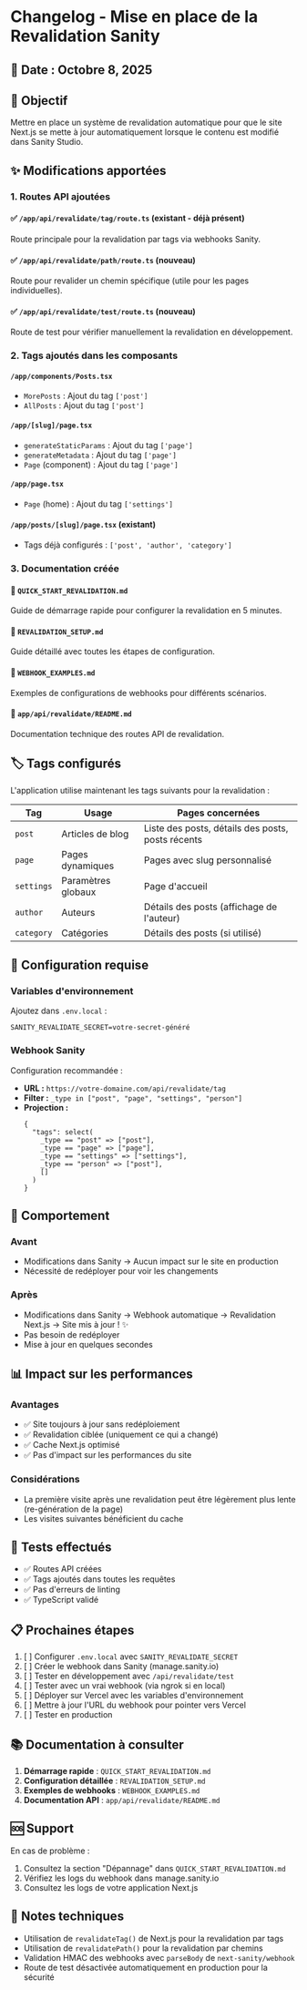 # Changelog - Mise en place de la Revalidation Sanity

## 📅 Date : Octobre 8, 2025

## 🎯 Objectif

Mettre en place un système de revalidation automatique pour que le site Next.js se mette à jour automatiquement lorsque le contenu est modifié dans Sanity Studio.

## ✨ Modifications apportées

### 1. Routes API ajoutées

#### ✅ `/app/api/revalidate/tag/route.ts` (existant - déjà présent)

Route principale pour la revalidation par tags via webhooks Sanity.

#### ✅ `/app/api/revalidate/path/route.ts` (nouveau)

Route pour revalider un chemin spécifique (utile pour les pages individuelles).

#### ✅ `/app/api/revalidate/test/route.ts` (nouveau)

Route de test pour vérifier manuellement la revalidation en développement.

### 2. Tags ajoutés dans les composants

#### `/app/components/Posts.tsx`

- `MorePosts` : Ajout du tag `['post']`
- `AllPosts` : Ajout du tag `['post']`

#### `/app/[slug]/page.tsx`

- `generateStaticParams` : Ajout du tag `['page']`
- `generateMetadata` : Ajout du tag `['page']`
- `Page` (component) : Ajout du tag `['page']`

#### `/app/page.tsx`

- `Page` (home) : Ajout du tag `['settings']`

#### `/app/posts/[slug]/page.tsx` (existant)

- Tags déjà configurés : `['post', 'author', 'category']`

### 3. Documentation créée

#### 📘 `QUICK_START_REVALIDATION.md`

Guide de démarrage rapide pour configurer la revalidation en 5 minutes.

#### 📘 `REVALIDATION_SETUP.md`

Guide détaillé avec toutes les étapes de configuration.

#### 📘 `WEBHOOK_EXAMPLES.md`

Exemples de configurations de webhooks pour différents scénarios.

#### 📘 `app/api/revalidate/README.md`

Documentation technique des routes API de revalidation.

## 🏷️ Tags configurés

L'application utilise maintenant les tags suivants pour la revalidation :

| Tag        | Usage              | Pages concernées                                  |
| ---------- | ------------------ | ------------------------------------------------- |
| `post`     | Articles de blog   | Liste des posts, détails des posts, posts récents |
| `page`     | Pages dynamiques   | Pages avec slug personnalisé                      |
| `settings` | Paramètres globaux | Page d'accueil                                    |
| `author`   | Auteurs            | Détails des posts (affichage de l'auteur)         |
| `category` | Catégories         | Détails des posts (si utilisé)                    |

## 🔧 Configuration requise

### Variables d'environnement

Ajoutez dans `.env.local` :

```env
SANITY_REVALIDATE_SECRET=votre-secret-généré
```

### Webhook Sanity

Configuration recommandée :

- **URL :** `https://votre-domaine.com/api/revalidate/tag`
- **Filter :** `_type in ["post", "page", "settings", "person"]`
- **Projection :**
  ```groq
  {
    "tags": select(
      _type == "post" => ["post"],
      _type == "page" => ["page"],
      _type == "settings" => ["settings"],
      _type == "person" => ["post"],
      []
    )
  }
  ```

## 🎯 Comportement

### Avant

- Modifications dans Sanity → Aucun impact sur le site en production
- Nécessité de redéployer pour voir les changements

### Après

- Modifications dans Sanity → Webhook automatique → Revalidation Next.js → Site mis à jour ! ✨
- Pas besoin de redéployer
- Mise à jour en quelques secondes

## 📊 Impact sur les performances

### Avantages

- ✅ Site toujours à jour sans redéploiement
- ✅ Revalidation ciblée (uniquement ce qui a changé)
- ✅ Cache Next.js optimisé
- ✅ Pas d'impact sur les performances du site

### Considérations

- La première visite après une revalidation peut être légèrement plus lente (re-génération de la page)
- Les visites suivantes bénéficient du cache

## 🧪 Tests effectués

- ✅ Routes API créées
- ✅ Tags ajoutés dans toutes les requêtes
- ✅ Pas d'erreurs de linting
- ✅ TypeScript validé

## 📋 Prochaines étapes

1. [ ] Configurer `.env.local` avec `SANITY_REVALIDATE_SECRET`
2. [ ] Créer le webhook dans Sanity (manage.sanity.io)
3. [ ] Tester en développement avec `/api/revalidate/test`
4. [ ] Tester avec un vrai webhook (via ngrok si en local)
5. [ ] Déployer sur Vercel avec les variables d'environnement
6. [ ] Mettre à jour l'URL du webhook pour pointer vers Vercel
7. [ ] Tester en production

## 📚 Documentation à consulter

1. **Démarrage rapide** : `QUICK_START_REVALIDATION.md`
2. **Configuration détaillée** : `REVALIDATION_SETUP.md`
3. **Exemples de webhooks** : `WEBHOOK_EXAMPLES.md`
4. **Documentation API** : `app/api/revalidate/README.md`

## 🆘 Support

En cas de problème :

1. Consultez la section "Dépannage" dans `QUICK_START_REVALIDATION.md`
2. Vérifiez les logs du webhook dans manage.sanity.io
3. Consultez les logs de votre application Next.js

## 📝 Notes techniques

- Utilisation de `revalidateTag()` de Next.js pour la revalidation par tags
- Utilisation de `revalidatePath()` pour la revalidation par chemins
- Validation HMAC des webhooks avec `parseBody` de `next-sanity/webhook`
- Route de test désactivée automatiquement en production pour la sécurité
